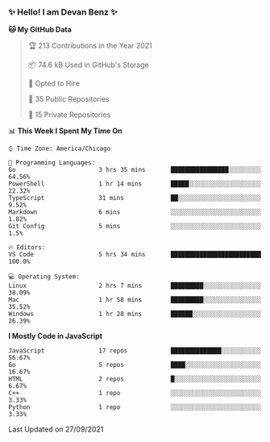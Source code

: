 ### ✨ Hello! I am Devan Benz ✨

<!--START_SECTION:waka-->
**🐱 My GitHub Data** 

> 🏆 213 Contributions in the Year 2021
 > 
> 📦 74.6 kB Used in GitHub's Storage 
 > 
> 💼 Opted to Hire
 > 
> 📜 35 Public Repositories 
 > 
> 🔑 15 Private Repositories  
 > 
📊 **This Week I Spent My Time On** 

```text
⌚︎ Time Zone: America/Chicago

💬 Programming Languages: 
Go                       3 hrs 35 mins       ████████████████░░░░░░░░░   64.56% 
PowerShell               1 hr 14 mins        █████░░░░░░░░░░░░░░░░░░░░   22.32% 
TypeScript               31 mins             ██░░░░░░░░░░░░░░░░░░░░░░░   9.52% 
Markdown                 6 mins              ░░░░░░░░░░░░░░░░░░░░░░░░░   1.82% 
Git Config               5 mins              ░░░░░░░░░░░░░░░░░░░░░░░░░   1.5%

🔥 Editors: 
VS Code                  5 hrs 34 mins       █████████████████████████   100.0%

💻 Operating System: 
Linux                    2 hrs 7 mins        █████████░░░░░░░░░░░░░░░░   38.09% 
Mac                      1 hr 58 mins        █████████░░░░░░░░░░░░░░░░   35.52% 
Windows                  1 hr 28 mins        ██████░░░░░░░░░░░░░░░░░░░   26.39%

```

**I Mostly Code in JavaScript** 

```text
JavaScript               17 repos            ██████████████░░░░░░░░░░░   56.67% 
Go                       5 repos             ████░░░░░░░░░░░░░░░░░░░░░   16.67% 
HTML                     2 repos             █░░░░░░░░░░░░░░░░░░░░░░░░   6.67% 
C++                      1 repo              ░░░░░░░░░░░░░░░░░░░░░░░░░   3.33% 
Python                   1 repo              ░░░░░░░░░░░░░░░░░░░░░░░░░   3.33%

```



 Last Updated on 27/09/2021
<!--END_SECTION:waka-->

<!--
**devanbenz/devanbenz** is a ✨ _special_ ✨ repository because its `README.md` (this file) appears on your GitHub profile.

Here are some ideas to get you started:

- 🔭 I’m currently working on ...
- 🌱 I’m currently learning ...
- 👯 I’m looking to collaborate on ...
- 🤔 I’m looking for help with ...
- 💬 Ask me about ...
- 📫 How to reach me: ...
- 😄 Pronouns: ...
- ⚡ Fun fact: ...
-->
